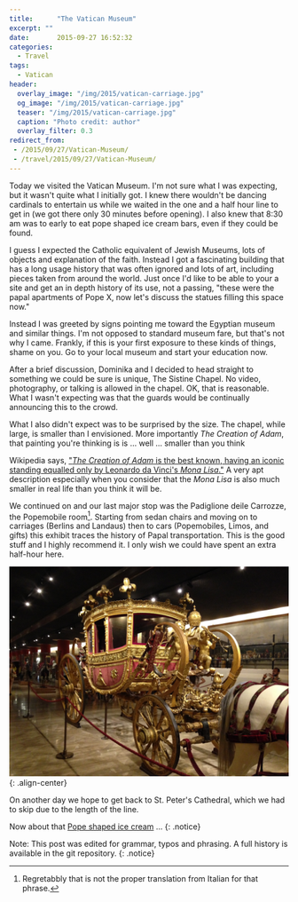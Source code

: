 ```yaml
---
title:      "The Vatican Museum"
excerpt: ""
date:       2015-09-27 16:52:32
categories:
  - Travel
tags:
  - Vatican
header:
  overlay_image: "/img/2015/vatican-carriage.jpg"
  og_image: "/img/2015/vatican-carriage.jpg"
  teaser: "/img/2015/vatican-carriage.jpg"
  caption: "Photo credit: author"
  overlay_filter: 0.3
redirect_from:
 - /2015/09/27/Vatican-Museum/
 - /travel/2015/09/27/Vatican-Museum/
---
```


Today we visited the Vatican Museum. I'm not sure what I was expecting, but it wasn't quite what I initially got. I knew there wouldn't be dancing cardinals to entertain us while we waited in the one and a half hour line to get in (we got there only 30 minutes before opening). I also knew that 8:30 am was to early to eat pope shaped ice cream bars, even if they could be found. 

I guess I expected the Catholic equivalent of Jewish Museums, lots of objects and explanation of the faith. Instead I got a fascinating building that has a long usage history that was often ignored and lots of art, including pieces taken from around the world. Just once I'd like to be able to your a site and get an in depth history of its use, not a passing, "these were the papal apartments of Pope X, now let's discuss the statues filling this space now."

Instead I was greeted by signs pointing me toward the Egyptian museum and similar things. I'm not opposed to standard museum fare, but that's not why I came. Frankly, if this is your first exposure to these kinds of things, shame on you. Go to your local museum and start your education now. 

After a brief discussion, Dominika and I decided to head straight to something we could be sure is unique, The Sistine Chapel. No video, photography, or talking is allowed in the chapel. OK, that is reasonable.  What I wasn't expecting was that the guards would be continually announcing this to the crowd. 

What I also didn't expect was to be surprised by the size. The chapel, while large, is smaller than I envisioned. More importantly *The Creation of Adam*, that painting you're thinking is is ... well ... smaller than you think

Wikipedia says, ["*The Creation of Adam* is the best known, having an iconic standing equalled only by Leonardo da Vinci's *Mona Lisa*."](https://en.m.wikipedia.org/wiki/Sistine_Chapel_ceiling) A very apt description especially when you consider that the *Mona Lisa* is also much smaller in real life than you think it will be.

We continued on and our last major stop was the Padiglione deile Carrozze, the Popemobile room[^1]. Starting from sedan chairs and moving on to carriages (Berlins and Landaus) then to cars (Popemobiles, Limos, and gifts) this exhibit traces the history of Papal transportation. This is the good stuff and I highly recommend it. I only wish we could have spent an extra half-hour here. 

![A Vatican Carriage](/img/2015/vatican-carriage.jpg){: .align-center}

On another day we hope to get back to St. Peter's Cathedral, which we had to skip due to the length of the line. 

Now about that [Pope shaped ice cream](https://www.disneyfoodblog.com/2010/11/15/snack-series-the-mickey-premium-bar/) ...
{: .notice}

Note: This post was edited for grammar, typos and phrasing.  A full history is available in the git repository.
{: .notice}

[^1]: Regretabbly that is not the proper translation from Italian for that phrase.
